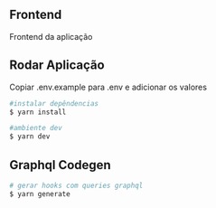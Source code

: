 ## Frontend

Frontend da aplicação

## Rodar Aplicação

Copiar .env.example para .env e adicionar os valores

```bash
#instalar depêndencias
$ yarn install

#ambiente dev
$ yarn dev
```

## Graphql Codegen

```bash
# gerar hooks com queries graphql
$ yarn generate
```